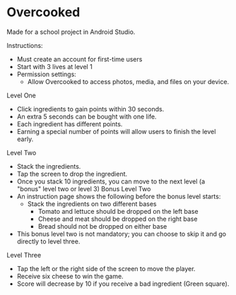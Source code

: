 # Overcooked

Made for a school project in Android Studio. 

Instructions:
- Must create an account for first-time users
- Start with 3 lives at level 1
- Permission settings:
    - Allow Overcooked to access photos, media, and files on your device.

Level One
- Click ingredients to gain points within 30 seconds.
- An extra 5 seconds can be bought with one life.
- Each ingredient has different points.
- Earning a special number of points will allow users to finish the level early.

Level Two
- Stack the ingredients.
- Tap the screen to drop the ingredient.
- Once you stack 10 ingredients, you can move to the next level (a "bonus" level two or level 3)
Bonus Level Two
- An instruction page shows the following before the bonus level starts:
    - Stack the ingredients on two different bases
        - Tomato and lettuce should be dropped on the left base
        - Cheese and meat should be dropped on the right base
        - Bread should not be dropped on either base
- This bonus level two is not mandatory; you can choose to skip it and go directly to level three.

Level Three
- Tap the left or the right side of the screen to move the player.
- Receive six cheese to win the game.
- Score will decrease by 10 if you receive a bad ingredient (Green square).